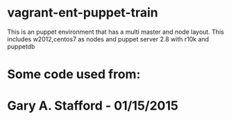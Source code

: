 # vagrant-ent-puppet-train
This is an puppet environment that has a multi master and node layout. This includes w2012,centos7 as nodes and puppet server 2.8 with r10k and puppetdb











# Some code used from:
 # Gary A. Stafford - 01/15/2015
